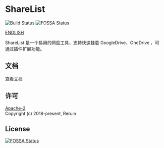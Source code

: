 # ShareList

[![Build Status](https://api.travis-ci.com/reruin/sharelist.svg?branch=master)](https://travis-ci.com/reruin/sharelist)
[![FOSSA Status](https://app.fossa.com/api/projects/git%2Bgithub.com%2Fmalu2335%2Fsharelist.svg?type=shield)](https://app.fossa.com/projects/git%2Bgithub.com%2Fmalu2335%2Fsharelist?ref=badge_shield)

[ENGLISH](README-en.md)  

ShareList 是一个易用的网盘工具，支持快速挂载 GoogleDrive、OneDrive ，可通过插件扩展功能。

## 文档
[查看文档](https://reruin.github.io/sharelist/docs/#/zh-cn/)

## 许可
[Apache-2](http://www.apache.org/licenses/LICENSE-2.0)   
Copyright (c) 2018-present, Reruin


## License
[![FOSSA Status](https://app.fossa.com/api/projects/git%2Bgithub.com%2Fmalu2335%2Fsharelist.svg?type=large)](https://app.fossa.com/projects/git%2Bgithub.com%2Fmalu2335%2Fsharelist?ref=badge_large)